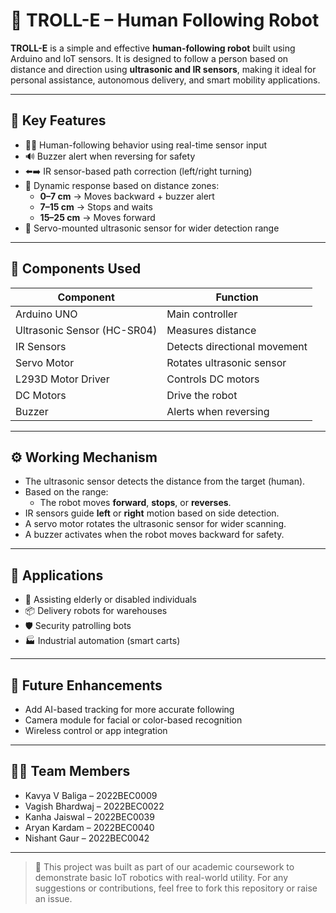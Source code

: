 # 🤖 TROLL-E – Human Following Robot

**TROLL-E** is a simple and effective **human-following robot** built using Arduino and IoT sensors. It is designed to follow a person based on distance and direction using **ultrasonic and IR sensors**, making it ideal for personal assistance, autonomous delivery, and smart mobility applications.

---

## 🎯 Key Features

- 🚶‍♂️ Human-following behavior using real-time sensor input
- 🔊 Buzzer alert when reversing for safety
- ⬅️➡️ IR sensor-based path correction (left/right turning)
- 🔁 Dynamic response based on distance zones:
  - **0–7 cm** → Moves backward + buzzer alert
  - **7–15 cm** → Stops and waits
  - **15–25 cm** → Moves forward
- 🔄 Servo-mounted ultrasonic sensor for wider detection range

---

## 🧩 Components Used

| Component | Function |
|----------|----------|
| Arduino UNO | Main controller |
| Ultrasonic Sensor (HC-SR04) | Measures distance |
| IR Sensors | Detects directional movement |
| Servo Motor | Rotates ultrasonic sensor |
| L293D Motor Driver | Controls DC motors |
| DC Motors | Drive the robot |
| Buzzer | Alerts when reversing |

---

## ⚙️ Working Mechanism

- The ultrasonic sensor detects the distance from the target (human).
- Based on the range:
  - The robot moves **forward**, **stops**, or **reverses**.
- IR sensors guide **left** or **right** motion based on side detection.
- A servo motor rotates the ultrasonic sensor for wider scanning.
- A buzzer activates when the robot moves backward for safety.

---

## 🚀 Applications

- 🧓 Assisting elderly or disabled individuals
- 📦 Delivery robots for warehouses
- 🛡️ Security patrolling bots
- 🏭 Industrial automation (smart carts)

---

## 🌟 Future Enhancements

- Add AI-based tracking for more accurate following
- Camera module for facial or color-based recognition
- Wireless control or app integration

---

## 👨‍💻 Team Members

- Kavya V Baliga – 2022BEC0009  
- Vagish Bhardwaj – 2022BEC0022  
- Kanha Jaiswal – 2022BEC0039  
- Aryan Kardam – 2022BEC0040  
- Nishant Gaur – 2022BEC0042

---

> 🚀 This project was built as part of our academic coursework to demonstrate basic IoT robotics with real-world utility. For any suggestions or contributions, feel free to fork this repository or raise an issue.
